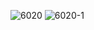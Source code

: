 ![6020](https://user-images.githubusercontent.com/69049801/128794320-1d4a6fef-d32c-4595-8cf0-fece034dc471.PNG)
![6020-1](https://user-images.githubusercontent.com/69049801/128794321-2b4dadfd-936f-4ad3-b4b8-0d2e49198c65.PNG)
